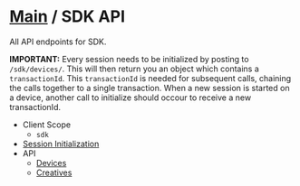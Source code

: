 [Main](https://github.com/Causemo/api-doc/blob/master/README.md) / SDK API
====================
All API endpoints for SDK. 

**IMPORTANT:** Every session needs to be initialized by posting to `/sdk/devices/`. This will then return you an object which contains a `transactionId`. This `transactionId` is needed for subsequent calls, chaining the calls together to a single transaction. When a new session is started on a device, another call to initialize should occour to receive a new transactionId.

- Client Scope
  - `sdk`
- [Session Initialization](https://github.com/Causemo/api-doc/blob/master/sections/api/1/sdk/devices.md#sdkdevices) 
- API 
  - [Devices](https://github.com/Causemo/api-doc/blob/master/sections/api/1/sdk/devices.md)
  - [Creatives](https://github.com/Causemo/api-doc/blob/master/sections/api/1/sdk/creatives.md)

